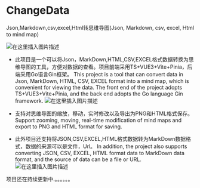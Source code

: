# ChangeData
Json,Markdown,csv,excel,Html转思维导图(Json, Markdown, csv, excel, Html to mind map)

![在这里插入图片描述](https://img-blog.csdnimg.cn/8dfb54d350cf41aea5d69cec1f2e038c.jpeg)

- 此项目是一个可以将Json，MarkDown,HTML,CSV,EXCEL格式数据转换为思维导图的工具，方便对数据的查看。项目前端采用TS+VUE3+Vite+Pinia，后端采用Go语言Gin框架。
This project is a tool that can convert data in Json, MarkDown, HTML, CSV, EXCEL format into a mind map, which is convenient for viewing the data. The front end of the project adopts TS+VUE3+Vite+Pinia, and the back end adopts the Go language Gin framework.
![在这里插入图片描述](https://img-blog.csdnimg.cn/cb979ab3530b4d3596a53c91c07b096c.png)
- 支持对思维导图的缩放，移动，实时修改以及导出为PNG和HTML格式保存。
Support zooming, moving, real-time modification of mind maps and export to PNG and HTML format for saving.

- 此外项目还支持将JSON,CSV,EXCEL,HTML格式数据转为MarkDown数据格式，数据的来源可以是文件，Url。
In addition, the project also supports converting JSON, CSV, EXCEL, HTML format data to MarkDown data format, and the source of data can be a file or URL.
![在这里插入图片描述](https://img-blog.csdnimg.cn/1c5e7bbc7af44bfbae75210c0d5005e8.png)

项目还在持续更新中.。。。。。。
